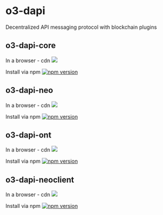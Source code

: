 # o3-dapi
Decentralized API messaging protocol with blockchain plugins

## o3-dapi-core
In a browser - cdn [![](https://data.jsdelivr.com/v1/package/npm/o3-dapi-core/badge)](https://www.jsdelivr.com/package/npm/o3-dapi-core)

Install via npm [![npm version](https://badge.fury.io/js/o3-dapi-core.svg)](https://badge.fury.io/js/o3-dapi-core)

## o3-dapi-neo
In a browser - cdn [![](https://data.jsdelivr.com/v1/package/npm/o3-dapi-neo/badge)](https://www.jsdelivr.com/package/npm/o3-dapi-neo)

Install via npm [![npm version](https://badge.fury.io/js/o3-dapi-neo.svg)](https://badge.fury.io/js/o3-dapi-neo)

## o3-dapi-ont

In a browser - cdn [![](https://data.jsdelivr.com/v1/package/npm/o3-dapi-ont/badge)](https://www.jsdelivr.com/package/npm/o3-dapi-ont)

Install via npm [![npm version](https://badge.fury.io/js/o3-dapi-ont.svg)](https://badge.fury.io/js/o3-dapi-ont)

## o3-dapi-neoclient

In a browser - cdn [![](https://data.jsdelivr.com/v1/package/npm/o3-dapi-neoclient/badge)](https://www.jsdelivr.com/package/npm/o3-dapi-neoclient)

Install via npm [![npm version](https://badge.fury.io/js/o3-dapi-neoclient.svg)](https://badge.fury.io/js/o3-dapi-neoclient)
